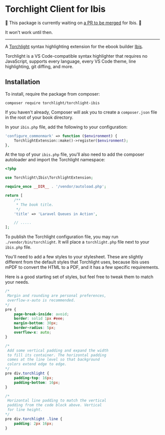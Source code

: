 # Torchlight Client for Ibis


🚨 This package is currently waiting on [a PR to be merged](https://github.com/themsaid/ibis/pull/40) for Ibis. 🚨

It won't work until then.

----

A [Torchlight](https://torchlight.dev) syntax highlighting extension for the ebook builder [Ibis](https://github.com/themsaid/ibis).

Torchlight is a VS Code-compatible syntax highlighter that requires no JavaScript, supports every language, every VS Code theme, line highlighting, git diffing, and more.

## Installation

To install, require the package from composer:

```
composer require torchlight/torchlight-ibis
```

If you haven't already, Composer will ask you to create a `composer.json` file in the root of your book directory.  

In your `ibis.php` file, add the following to your configuration:

```php
'configure_commonmark' => function ($environment) {
    TorchlightExtension::make()->register($environment);
},
```

At the top of your `ibis.php` file, you'll also need to add the composer autoloader and import the Torchlight namespace:

```php
<?php

use Torchlight\Ibis\TorchlightExtension;

require_once __DIR__ . '/vendor/autoload.php';

return [
    /**
     * The book title.
     */
    'title' => 'Laravel Queues in Action',

    // .....
];
```

To publish the Torchlight configuration file, you may run `./vendor/bin/torchlight`. It will place a `torchlight.php` file next to your `ibis.php` file.

You'll need to add a few styles to your stylesheet. These are slightly different from the default styles that Torchlight uses, because Ibis uses mPDF to convert the HTML to a PDF, and it has a few specific requirements.

Here is a good starting set of styles, but feel free to tweak them to match your needs.

```css
/*
 Margin and rounding are personal preferences,
 overflow-x-auto is recommended.
*/
pre {
    page-break-inside: avoid;
    border: solid 1px #eee;
    margin-bottom: 30px;
    border-radius: 5px;
    overflow-x: auto;
}

/*
 Add some vertical padding and expand the width
 to fill its container. The horizontal padding
 comes at the line level so that background
 colors extend edge to edge.
*/
pre div.torchlight {
    padding-top: 16px;
    padding-bottom: 16px;
}

/*
 Horizontal line padding to match the vertical
 padding from the code block above. Vertical 
 for line height.
*/
pre div.torchlight .line {
    padding: 2px 16px;
}
```
